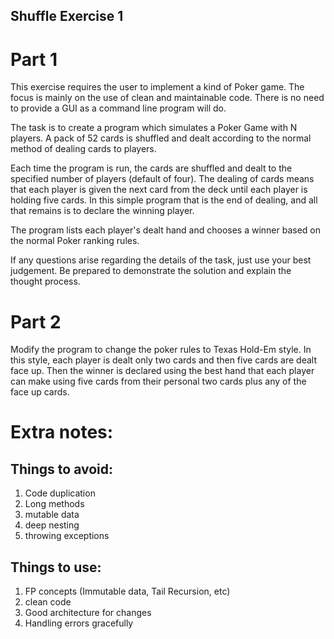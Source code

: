 Shuffle Exercise 1
---

# Part 1

This exercise requires the user to implement 
a kind of Poker game. The focus is mainly on the 
use of clean and maintainable code. There is no 
need to provide a GUI as a command line program 
will do. 

The task is to create a program which simulates 
a Poker Game with N players. A pack of 52 cards
is shuffled and dealt according to the normal
method of dealing cards to players.

Each time the program is run, the cards are 
shuffled and dealt to the specified number of 
players (default of four). The dealing of 
cards means that each player is given the next 
card from the deck until each player is holding 
five cards. In this simple program that is the 
end of dealing, and all that remains is to 
declare the winning player. 

The program lists each player's dealt hand and 
chooses a winner based on the normal Poker 
ranking rules. 

If any questions arise regarding the details 
of the task, just use your best judgement. Be
prepared to demonstrate the solution and 
explain the thought process. 

# Part 2

Modify the program to change the poker rules to 
Texas Hold-Em style. In this style, each 
player is dealt only two cards and then five 
cards are dealt face up. Then the winner is
declared using the best hand that each player
can make using five cards from their personal 
two cards plus any of the face up cards.

# Extra notes:

## Things to avoid:
1. Code duplication
2. Long methods
3. mutable data
4. deep nesting
5. throwing exceptions

## Things to use:
1. FP concepts 
   (Immutable data, Tail Recursion, etc)
2. clean code
3. Good architecture for changes
4. Handling errors gracefully

